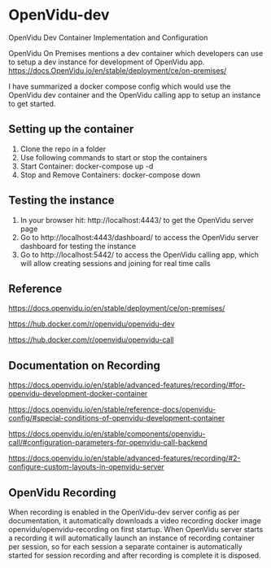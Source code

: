 # OpenVidu-dev
OpenVidu Dev Container Implementation and Configuration

OpenVidu On Premises mentions a dev container which developers can use to setup a dev instance for development of OpenVidu app.
https://docs.OpenVidu.io/en/stable/deployment/ce/on-premises/

I have summarized a docker compose config which would use the OpenVidu dev container and the OpenVidu calling app to setup an instance to get started.

## Setting up the container
1. Clone the repo in a folder
2. Use following commands to start or stop the containers
3. Start Container: docker-compose up -d
4. Stop and Remove Containers: docker-compose down

## Testing the instance
1. In your browser hit: http://localhost:4443/ to get the OpenVidu server page
2. Go to http://localhost:4443/dashboard/ to access the OpenVidu server dashboard for testing the instance
3. Go to http://localhost:5442/ to access the OpenVidu calling app, which will allow creating sessions and joining for real time calls

## Reference

https://docs.openvidu.io/en/stable/deployment/ce/on-premises/

https://hub.docker.com/r/openvidu/openvidu-dev

https://hub.docker.com/r/openvidu/openvidu-call

## Documentation on Recording

https://docs.openvidu.io/en/stable/advanced-features/recording/#for-openvidu-development-docker-container

https://docs.openvidu.io/en/stable/reference-docs/openvidu-config/#special-conditions-of-openvidu-development-container

https://docs.openvidu.io/en/stable/components/openvidu-call/#configuration-parameters-for-openvidu-call-backend

https://docs.openvidu.io/en/stable/advanced-features/recording/#2-configure-custom-layouts-in-openvidu-server

## OpenVidu Recording
When recording is enabled in the OpenVidu-dev server config as per documentation, it automatically downloads a video recording docker image openvidu/openvidu-recording on first startup.  When OpenVidu server starts a recording it will automatically launch an instance of recording container per session, so for each session a separate container is automatically started for session recording and after recording is complete it is disposed.
